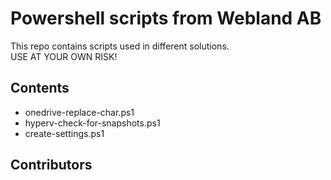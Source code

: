 # Powershell scripts from Webland AB
This repo contains scripts used in different solutions.</br>
USE AT YOUR OWN RISK!

## Contents
- onedrive-replace-char.ps1
- hyperv-check-for-snapshots.ps1
- create-settings.ps1

## Contributors